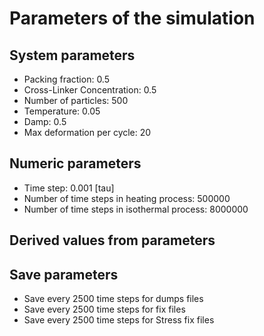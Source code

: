 # Parameters of the simulation

## System parameters 

- Packing fraction: 0.5
- Cross-Linker Concentration: 0.5
- Number of particles: 500
- Temperature: 0.05
- Damp: 0.5
- Max deformation per cycle: 20

 ## Numeric parameters 

- Time step: 0.001 [tau]
- Number of time steps in heating process: 500000
- Number of time steps in isothermal process: 8000000

 ## Derived values from parameters 


 ## Save parameters 

- Save every 2500 time steps for dumps files
- Save every 2500 time steps for fix files
- Save every 2500 time steps for Stress fix files
